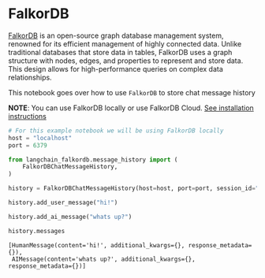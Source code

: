 # FalkorDB

<a href='https://docs.falkordb.com/' target='_blank'>FalkorDB</a> is an open-source graph database management system, renowned for its efficient management of highly connected data. Unlike traditional databases that store data in tables, FalkorDB uses a graph structure with nodes, edges, and properties to represent and store data. This design allows for high-performance queries on complex data relationships.

This notebook goes over how to use `FalkorDB` to store chat message history

**NOTE**: You can use FalkorDB locally or use FalkorDB Cloud. <a href='https://docs.falkordb.com/' target='blank'>See installation instructions</a>


```python
# For this example notebook we will be using FalkorDB locally
host = "localhost"
port = 6379
```


```python
from langchain_falkordb.message_history import (
    FalkorDBChatMessageHistory,
)

history = FalkorDBChatMessageHistory(host=host, port=port, session_id="session_id_1")

history.add_user_message("hi!")

history.add_ai_message("whats up?")
```


```python
history.messages
```



```output
[HumanMessage(content='hi!', additional_kwargs={}, response_metadata={}),
 AIMessage(content='whats up?', additional_kwargs={}, response_metadata={})]
```
